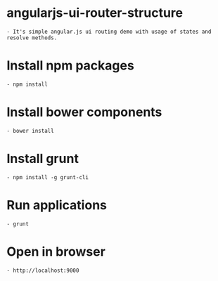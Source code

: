 # angularjs-ui-router-structure
	- It's simple angular.js ui routing demo with usage of states and resolve methods.

# Install npm packages
	- npm install

# Install bower components
	- bower install

# Install grunt
	- npm install -g grunt-cli

# Run applications
	- grunt

# Open in browser
	- http://localhost:9000

